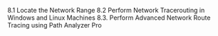 8.1 Locate the Network Range
8.2 Perform Network Tracerouting in Windows and Linux Machines
8.3. Perform Advanced Network Route Tracing using Path Analyzer Pro
